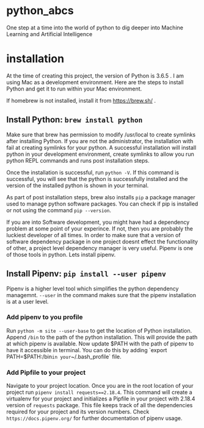 # python_abcs
One step at a time into the world of python to dig deeper into Machine Learning and Artificial Intelligence

# installation
At the time of creating this project, the version of Python is 3.6.5 . I am using Mac as a development environment. Here are the steps to install Python and get it to run within your Mac environment.

If homebrew is not installed, install it from https://brew.sh/ .

## Install Python: `brew install python`

Make sure that brew has permission to modify /usr/local to create symlinks after installing Python. If you are not the administrator, the installation with fail at creating symlinks for your python. A successful installation will install python in your development environment, create symlinks to allow you run python REPL commands and runs post installation steps.

Once the installation is successful, run `python -V`. If this command is successful, you will see that the python is successfully installed and the version of the installed python is shown in your terminal.

As part of post installation steps, brew also installs `pip` a package manager used to manage python software packages. You can check if pip is installed or not using the command `pip --version`.

If you are into Software development, you might have had a dependency problem at some point of your experince. If not, then you are probably the luckiest developer of all times. In order to make sure that a version of software dependency package in one project doesnt effect the functionality of other, a project level dependency manager is very useful. Pipenv is one of those tools in python. Lets install pipenv.

## Install Pipenv: `pip install --user pipenv`

Pipenv is a higher level tool which simplifies the python dependency managemnt. `--user` in the command makes sure that the pipenv installation is at a user level.

### Add pipenv to you profile

Run `python -m site --user-base` to get the location of Python installation. Append `/bin` to the path of the python installation. This will provide the path at which pipenv is available. Now update $PATH with the path of pipenv to have it accessible in terminal. You can do this by adding `export PATH=$PATH:<python installation path>/bin` in your `~/.bash_profile` file.

### Add Pipfile to your project

Navigate to your project location. Once you are in the root location of your project run `pipenv install requests==2.18.4`. This command will create a virtualenv for your project and initializes a Pipfile in your project with 2.18.4 version of `requests` package. This file keeps track of all the dependencies required for your project and its version numbers. Check `https://docs.pipenv.org/` for further documentation of pipenv usage.
